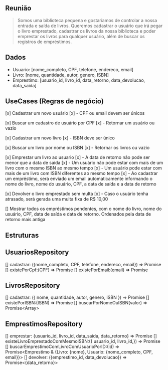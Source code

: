 ## Reunião

> Somos uma biblioteca pequena e gostariamos de controlar a nossa entrada e saída de livros. Queremos cadastrar o usuário que irá pegar o livro emprestado, cadastrar os livros da nossa biblioteca e poder emprestar os livros para qualquer usuário, além de buscar os registros de empréstimos.

## Dados

- Usuario: [nome_completo, CPF, telefone, endereco, email]
- Livro: [nome, quantidade, autor, genero, ISBN]
- Emprestimo: [usuario_id, livro_id, data_retorno, data_devolucao, data_saida]

## UseCases (Regras de negócio)

[x] Cadastrar um novo usuário
[x] - CPF ou email devem ser únicos

[x] Buscar um cadastro de usuário por CPF
[x] - Retornar um usuário ou vazio

[x] Cadastrar um novo livro
[x] - ISBN deve ser único

[x] Buscar um livro por nome ou ISBN
[x] - Retornar os livros ou vazio

[x] Emprestar um livro ao usuario
[x] - A data de retorno não pode ser menor que a data de saída
[x] - Um usuário não pode estar com mais de um livro com o mesmo ISBN ao mesmo tempo
[x] - Um usuário pode estar com mais de um livro com ISBN diferentes ao mesmo tempo
[x] - Ao cadastrar um empréstimo, será enviado um email automaticamente informando o nome do livro, nome do usuário, CPF, a data de saída e a data de retorno

[x] Devolver o livro emprestado sem multa
[x] - Caso o usuário tenha atrasado, será gerada uma multa fixa de R$ 10,00

[] Mostrar todos os empréstimos pendentes, com o nome do livro, nome do usuário, CPF, data de saída e data de retorno. Ordenados pela data de retorno mais antiga

## Estruturas

## UsuariosRepository

[] cadastrar: ({nome_completo, CPF, telefone, endereco, email}) => Promise<void>
[] existePorCpf:(CPF) => Promise<boolean>
[] existePorEmail:(email) => Promise<boolean>

## LivrosRepository

[] cadastrar: ({ nome, quantidade, autor, genero, ISBN }) => Promise<void>
[] existePorISBN:(ISBN) => Promise<boolean>
[] buscarPorNomeOuISBN(valor) => Promise<Array<Livros>>

## EmprestimosRepository

[] emprestar: {usuario_id, livro_id, data_saida, data_retorno} => Promise<void>
[] existeLivroEmprestadoComMesmoISBN:({ usuario_id, livro_id,}) => Promise<boolean>
[] buscarEmprestimoComLivroComUsuarioPorID:(id) => Promise<Emprestimo & {Livro: {nome}, Usuario: {nome_completo, CPF, email}}>
[] devolver: ({emprestimo_id, data_devolucao}) => Promise<{data_retorno}>
